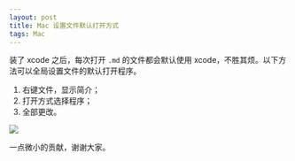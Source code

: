 ```yaml
---
layout: post
title: Mac 设置文件默认打开方式
tags: Mac
---
```


装了 xcode 之后，每次打开 `.md` 的文件都会默认使用 xcode，不胜其烦。以下方法可以全局设置文件的默认打开程序。

1. 右键文件，显示简介；
2. 打开方式选择程序；
3. 全部更改。

![](http://o9whvdaz2.bkt.clouddn.com/2016-07-07-14678957916050.jpg)

一点微小的贡献，谢谢大家。
